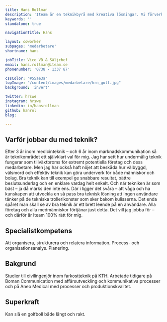 ```yaml
---
title: Hans Rollman
description: 'Iteam är en teknikbyrå med kreativa lösningar. Vi förverkligar dina idéer.'
keywords: ''
standalone: true

navigationTitle: Hans

layout: coworker
subpages: 'medarbetare'
shortname: hans

jobTitle: Vice VD & Säljchef
email: hans.rollman@iteam.se
phonenumber: '0738 - 1337 87'

cssColor: "#55ae3a"
topImage: "/content/images/medarbetare/hrn_golf.jpg"
background: 'invert'

twitter: hrswe
instagram: hrswe
linkedin: in/hansrollman
github: hanrol
blog:

---
```


## Varför jobbar du med teknik?
Efter 3 år inom medicinteknik – och 6 år inom marknadskommunikation så är teknikområdet ett självklart val för mig. Jag har sett hur undermålig teknik fungerar som tillväxtbroms för extremt potentiella företag och dess medarbetare. Men jag har också haft nöjet att beskåda hur välbyggd, välsmord och effektiv teknik kan göra underverk för både människor och bolag. Bra teknik kan till exempel ge snabbare resultat, bättre beslutsunderlag och en enklare vardag helt enkelt. Och när tekniken är som bäst – ja då märks den inte ens. Där i ligger det svåra – att våga och ha kunskapen att utveckla en så pass bra teknisk lösning att ingen användare tänker på de tekniska trollerikonster som sker bakom kulisserna. Det enda spåret man skall se av bra teknik är ett brett leende på en användare. Alla företag och alla medmänniskor förtjänar just detta. Det vill jag jobba för – och därför är Iteam 100% rätt för mig.

## Specialistkompetens
Att organisera, strukturera och relatera information. Process- och organisationsanalys. Planering.

## Bakgrund
Studier till civilingenjör inom farkostteknik på KTH. Arbetade tidigare på Boman Communication med affärsutveckling och kommunikativa processer och på Aneo Medical med processer och produktionskvalitet.

## Superkraft
Kan slå en golfboll både långt och rakt.